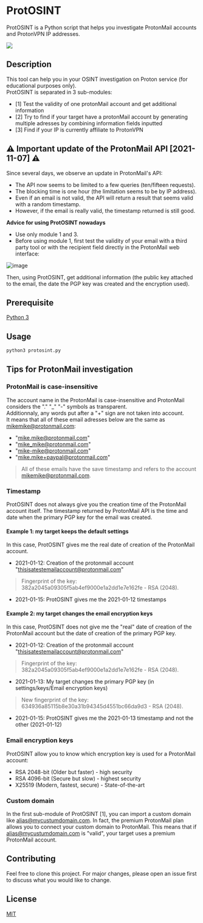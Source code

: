 # ProtOSINT
ProtOSINT is a Python script that helps you investigate ProtonMail accounts and ProtonVPN IP addresses.

![](https://github.com/pixelbubble/pixelbubble/blob/main/protosint.gif)

## Description
This tool can help you in your OSINT investigation on Proton service (for educational purposes only).  
ProtOSINT is separated in 3 sub-modules:
- [1] Test the validity of one protonMail account and get additional information
- [2] Try to find if your target have a protonMail account by generating multiple adresses by combining information fields inputted
- [3] Find if your IP is currently affiliate to ProtonVPN

## :warning: Important update of the ProtonMail API [2021-11-07] :warning:
Since several days, we observe an update in ProtonMail's API:
- The API now seems to be limited to a few queries (ten/fifteen requests).
- The blocking time is one hour (the limitation seems to be by IP address).
- Even if an email is not valid, the API will return a result that seems valid with a random timestamp.
- However, if the email is really valid, the timestamp returned is still good.

**Advice for using ProtOSINT nowadays**
- Use only module 1 and 3.
- Before using module 1, first test the validity of your email with a third party tool or with the recipient field directly in the ProtonMail web interface:

![image](https://user-images.githubusercontent.com/75697623/140655959-e68ca0c7-3a3d-4cc0-8fdd-569792015e36.png)

Then, using ProtOSINT, get additional information (the public key attached to the email, the date the PGP key was created and the encryption used).

## Prerequisite

   [Python 3](https://www.python.org/downloads/)

## Usage

```bash
python3 protosint.py
```

## Tips for ProtonMail investigation

### ProtonMail is case-insensitive

The account name in the ProtonMail is case-insensitive and ProtonMail considers the "." "_" "-" symbols as transparent.  
Additionnaly, any words put after a "+" sign are not taken into account.  
It means that all of these email adresses below are the same as mikemike@protonmail.com:  
- "mike.mike@protonmail.com"
- "mike_mike@protonmail.com"
- "mike-mike@protonmail.com"
- "mike.mike+paypal@protonmail.com"
>All of these emails have the save timestamp and refers to the account mikemike@protonmail.com.

### Timestamp

ProtOSINT does not always give you the creation time of the ProtonMail account itself. The timestamp returned by ProtonMail API is the time and date when the primary PGP key for the email was created.

#### Example 1: my target keeps the default settings
In this case, ProtOSINT gives me the real date of creation of the ProtonMail account.
- 2021-01-12: Creation of the protonmail account "thisisatestemailaccount@protonmail.com"  
> Fingerprint of the key: 382a2045a09305f5ab4ef9000e1a2dd1e7e162fe - RSA (2048).
- 2021-01-15: ProtOSINT gives me the 2021-01-12 timestamps  

#### Example 2: my target changes the email encryption keys
In this case, ProtOSINT does not give me the "real" date of creation of the ProtonMail account but the date of creation of the primary PGP key.
- 2021-01-12: Creation of the protonmail account "thisisatestemailaccount@protonmail.com"  
> Fingerprint of the key: 382a2045a09305f5ab4ef9000e1a2dd1e7e162fe - RSA (2048).
- 2021-01-13: My target changes the primary PGP key (in settings/keys/Email encryption keys)  
> New fingerprint of the key: 634936a85115b8e30a31b94345d4551bc66da9d3 - RSA (2048).
- 2021-01-15: ProtOSINT gives me the 2021-01-13 timestamp and not the other (2021-01-12)

### Email encryption keys

ProtOSINT allow you to know which encryption key is used for a ProtonMail account:
- RSA 2048-bit (Older but faster) - high security
- RSA 4096-bit (Secure but slow) - highest security
- X25519 (Modern, fastest, secure) - State-of-the-art 

### Custom domain

In the first sub-module of ProtOSINT [1], you can import a custom domain like alias@mycustumdomain.com.
In fact, the premium ProtonMail plan allows you to connect your custom domain to ProtonMail.
This means that if alias@mycustumdomain.com is "valid", your target uses a premium ProtonMail account.

## Contributing
Feel free to clone this project. For major changes, please open an issue first to discuss what you would like to change.

## License
[MIT](https://choosealicense.com/licenses/mit/)
